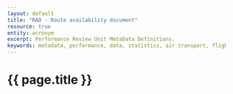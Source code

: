 ```yaml
---
layout: default
title: "RAD - Route availability document"
resource: true
entity: acronym
excerpt: Performance Review Unit MetaData Definitions.
keywords: metadata, performance, data, statistics, air transport, flights, europe, delay, safety
---
```

# {{ page.title }}